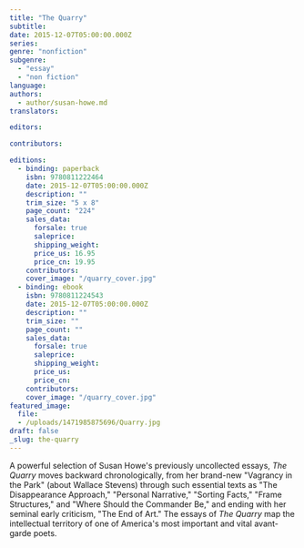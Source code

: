 ```yaml
---
title: "The Quarry"
subtitle:
date: 2015-12-07T05:00:00.000Z
series:
genre: "nonfiction"
subgenre:
  - "essay"
  - "non fiction"
language:
authors:
  - author/susan-howe.md
translators:

editors:

contributors:

editions:
  - binding: paperback
    isbn: 9780811222464
    date: 2015-12-07T05:00:00.000Z
    description: ""
    trim_size: "5 x 8"
    page_count: "224"
    sales_data:
      forsale: true
      saleprice:
      shipping_weight:
      price_us: 16.95
      price_cn: 19.95
    contributors:
    cover_image: "/quarry_cover.jpg"
  - binding: ebook
    isbn: 9780811224543
    date: 2015-12-07T05:00:00.000Z
    description: ""
    trim_size: ""
    page_count: ""
    sales_data:
      forsale: true
      saleprice:
      shipping_weight:
      price_us:
      price_cn:
    contributors:
    cover_image: "/quarry_cover.jpg"
featured_image:
  file:
  - /uploads/1471985875696/Quarry.jpg
draft: false
_slug: the-quarry
---
```


A powerful selection of Susan Howe's previously uncollected essays, _The Quarry_ moves backward chronologically, from her brand-new "Vagrancy in the Park" (about Wallace Stevens) through such essential texts as "The Disappearance Approach," "Personal Narrative," "Sorting Facts," "Frame Structures," and "Where Should the Commander Be," and ending with her seminal early criticism, "The End of Art." The essays of _The Quarry_ map the intellectual territory of one of America's most important and vital avant-garde poets.

